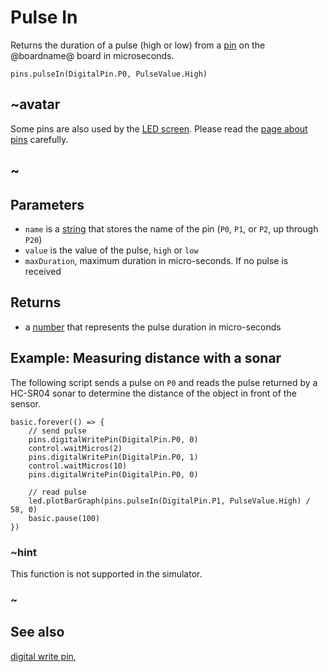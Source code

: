 # Pulse In

Returns the duration of a pulse (high or low) from a [pin](/device/pins) on the @boardname@ board in microseconds.

```sig
pins.pulseIn(DigitalPin.P0, PulseValue.High)
```

## ~avatar

Some pins are also used by the [LED screen](/device/screen). Please read the [page about pins](/device/pins) carefully.

## ~

## Parameters

* `name` is a [string](/types/string) that stores the name of the pin (`P0`, `P1`, or `P2`, up through `P20`)
* `value` is the value of the pulse, `high` or `low`
* `maxDuration`, maximum duration in micro-seconds. If no pulse is received 

## Returns

* a [number](/types/number) that represents the pulse duration in micro-seconds

## Example: Measuring distance with a sonar

The following script sends a pulse on `P0` and reads the pulse returned by a HC-SR04 sonar to determine the distance of the object in front of the sensor.

```blocks
basic.forever(() => {
    // send pulse
    pins.digitalWritePin(DigitalPin.P0, 0)
    control.waitMicros(2)
    pins.digitalWritePin(DigitalPin.P0, 1)
    control.waitMicros(10)
    pins.digitalWritePin(DigitalPin.P0, 0)

    // read pulse
    led.plotBarGraph(pins.pulseIn(DigitalPin.P1, PulseValue.High) / 58, 0)
    basic.pause(100)
})
```

### ~hint

This function is not supported in the simulator.

### ~

## See also

[digital write pin](/reference/pins/digital-write-pin),